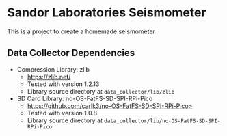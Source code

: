 # Sandor Laboratories Seismometer
This is a project to create a homemade seismometer

## Data Collector Dependencies
- Compression Library: zlib 
  - https://zlib.net/
  - Tested with version 1.2.13
  - Library source directory at `data_collector/lib/zlib`
- SD Card Library: no-OS-FatFS-SD-SPI-RPi-Pico 
  - https://github.com/carlk3/no-OS-FatFS-SD-SPI-RPi-Pico>
  - Tested with version 1.0.8
  - Library source directory at `data_collector/lib/no-OS-FatFS-SD-SPI-RPi-Pico`
